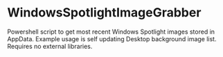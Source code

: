 # WindowsSpotlightImageGrabber
Powershell script to get most recent Windows Spotlight images stored in AppData. Example usage is self updating Desktop background image list. Requires no external libraries.
